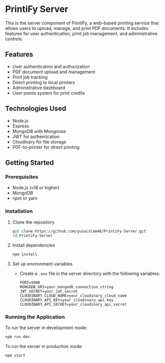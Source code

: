 # PrintiFy Server

This is the server component of PrintiFy, a web-based printing service that allows users to upload, manage, and print PDF documents. It includes features for user authentication, print job management, and administrative controls.

## Features

- User authentication and authorization
- PDF document upload and management
- Print job tracking
- Direct printing to local printers
- Administrative dashboard
- User points system for print credits

## Technologies Used

- Node.js
- Express
- MongoDB with Mongoose
- JWT for authentication
- Cloudinary for file storage
- PDF-to-printer for direct printing

## Getting Started

### Prerequisites

- Node.js (v18 or higher)
- MongoDB
- npm or yarn

### Installation

1. Clone the repository
   ```bash
   git clone https://github.com/yusaislam48/PrintiFy-Server.git
   cd PrintiFy-Server
   ```

2. Install dependencies
   ```bash
   npm install
   ```

3. Set up environment variables
   - Create a `.env` file in the server directory with the following variables:
     ```
     PORT=5000
     MONGODB_URI=your_mongodb_connection_string
     JWT_SECRET=your_jwt_secret
     CLOUDINARY_CLOUD_NAME=your_cloudinary_cloud_name
     CLOUDINARY_API_KEY=your_cloudinary_api_key
     CLOUDINARY_API_SECRET=your_cloudinary_api_secret
     ```

### Running the Application

To run the server in development mode:
```bash
npm run dev
```

To run the server in production mode:
```bash
npm start
```
